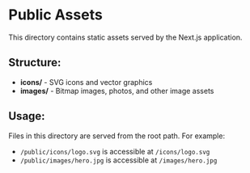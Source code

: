 # Public Assets

This directory contains static assets served by the Next.js application.

## Structure:

- **icons/** - SVG icons and vector graphics
- **images/** - Bitmap images, photos, and other image assets

## Usage:

Files in this directory are served from the root path. For example:
- `/public/icons/logo.svg` is accessible at `/icons/logo.svg`
- `/public/images/hero.jpg` is accessible at `/images/hero.jpg`